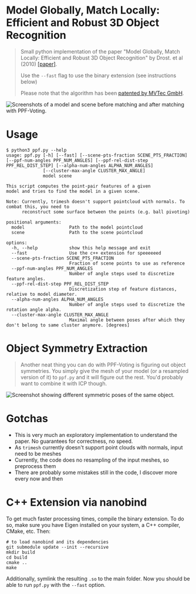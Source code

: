 # Model Globally, Match Locally: Efficient and Robust 3D Object Recognition

> Small python implementation of the paper "Model Globally, Match Locally: Efficient and Robust 3D Object Recognition"
> by Drost. et al (2010) [[paper]](https://campar.in.tum.de/pub/drost2010CVPR/drost2010CVPR.pdf).
>
> Use the `--fast` flag to use the binary extension (see instructions below)
>
> Please note that the algorithm has been [patented by MVTec GmbH](https://patents.google.com/patent/EP2385483B1/).

![Screenshots of a model and scene before matching and after matching with PPF-Voting.](screenshot.png)

# Usage

```
$ python3 ppf.py --help                                                                                        
usage: ppf.py [-h] [--fast] [--scene-pts-fraction SCENE_PTS_FRACTION] [--ppf-num-angles PPF_NUM_ANGLES] [--ppf-rel-dist-step PPF_REL_DIST_STEP] [--alpha-num-angles ALPHA_NUM_ANGLES]
              [--cluster-max-angle CLUSTER_MAX_ANGLE]
              model scene

This script computes the point-pair features of a given
model and tries to find the model in a given scene.

Note: Currently, trimesh doesn't support pointcloud with normals. To combat this, you need to
      reconstruct some surface between the points (e.g. ball pivoting)

positional arguments:
  model                 Path to the model pointcloud
  scene                 Path to the scene pointcloud

options:
  -h, --help            show this help message and exit
  --fast                Use the c++ extension for speeeeeed
  --scene-pts-fraction SCENE_PTS_FRACTION
                        Fraction of scene points to use as reference
  --ppf-num-angles PPF_NUM_ANGLES
                        Number of angle steps used to discretize feature angles.
  --ppf-rel-dist-step PPF_REL_DIST_STEP
                        Discretization step of feature distances, relative to model diameter.
  --alpha-num-angles ALPHA_NUM_ANGLES
                        Number of angle steps used to discretize the rotation angle alpha.
  --cluster-max-angle CLUSTER_MAX_ANGLE
                        Maximal angle between poses after which they don't belong to same cluster anymore. [degrees]
```

# Object Symmetry Extraction

> Another neat thing you can do with PPF-Voting is figuring out object symmetries. You simply give the mesh
> of your model (or a resampled version of it) to `ppf.py` and it will figure out the rest.
> You'd probably want to combine it with ICP though.

![Screenshot showing different symmetric poses of the same object.](screenshot_symmetries.png)

# Gotchas

- This is very much an exploratory implementation to understand the paper. No guarantees for correctness, no speed.
- As `trimesh` currently doesn't support point clouds with normals, input need to be meshes
- Currently, the code does no resampling of the input meshes, so preprocess them
- There are probably some mistakes still in the code, I discover more every now and then

# C++ Extension via nanobind

To get much faster processing times, compile the binary extension. To do so,
make sure you have Eigen installed on your system, a C++ compiler, CMake, etc. Then:

```
# to load nanobind and its dependencies
git submodule update --init --recursive
mkdir build
cd build
cmake ..
make
```

Additionally, symlink the resulting `.so` to the main folder. Now you should be able to
run `ppf.py` with the `--fast` option.
